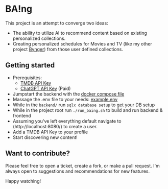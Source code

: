 # BA!ng
This project is an attempt to converge two ideas: 
- The ability to utilize AI to recommend content based on existing personalized collections.
- Creating personalized schedules for Movies and TV (like my other project [Bynger](https://github.com/mspellecacy/bynger/)) from those user defined collections. 

## Getting started
- Prerequisites: 
  - [TMDB API Key](https://developer.themoviedb.org/reference/intro/getting-started)
  - [ChatGPT API Key](https://platform.openai.com/docs/quickstart) (Paid)
- Jumpstart the backend with the [docker compose file](https://github.com/mspellecacy/baing/blob/master/backend/docker-compose.yml)
- Massage the .env file to your needs: [example.env](https://github.com/mspellecacy/baing/blob/master/example.env)
- While in the ``backend/`` run ``sqlx database setup`` to get your DB setup
- While in the project root run ``./run_baing.sh`` to build and run backend & frontend 
- Assuming you've left everything default navigate to (http://localhost:8080/) to create a user.
- Add a TMDB API Key to your profile
- Start discovering new content!

## Want to contribute?
Please feel free to open a ticket, create a fork, or make a pull request.
I'm always open to suggestions and recommendations for new features.

Happy watching!